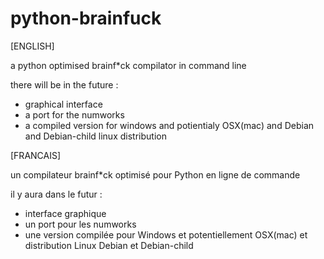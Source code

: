 # python-brainfuck
[ENGLISH]

a python optimised brainf*ck compilator in command line

there will be in the future : 

  - graphical interface
  - a port for the numworks
  - a compiled version for windows and potientialy OSX(mac) and Debian and Debian-child linux distribution

[FRANCAIS]

un compilateur brainf*ck optimisé pour Python en ligne de commande

il y aura dans le futur :

 - interface graphique
 - un port pour les numworks
 - une version compilée pour Windows et potentiellement OSX(mac) et distribution Linux Debian et Debian-child
